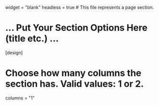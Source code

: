 widget = "blank"
headless = true  # This file represents a page section.

# ... Put Your Section Options Here (title etc.) ...
<script type="text/javascript" id="clustrmaps" src="//cdn.clustrmaps.com/map_v2.js?d=0YPceI_e7pW2iFY36MecD3kZ_sLPEv0iUMA41KCRmoY&cl=ffffff&w=a"></script>

[design]
  # Choose how many columns the section has. Valid values: 1 or 2.
  columns = "1"
